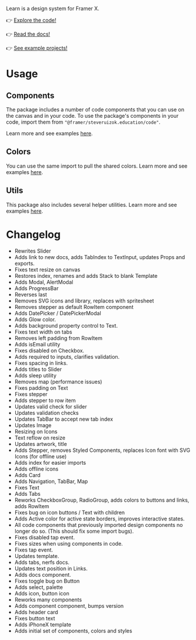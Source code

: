 Learn is a design system for Framer X.

👉 [Explore the code!](https://github.com/framer/framer-education/tree/master/Learn/learn.framerfx)

👉 [Read the docs!](https://framer-learn-docs.netlify.com/)

👉 [See example projects!](https://github.com/framer/framer-education/tree/master/Projects)

# Usage

## Components

The package includes a number of code components that you can use on the canvas and in your code. To use the package's components in your code, import them from `"@framer/steveruizok.education/code"`.

Learn more and see examples [here](https://framer-learn-docs.netlify.com/).

## Colors

You can use the same import to pull the shared colors. Learn more and see examples [here](https://framer-learn-docs.netlify.com/content/Colors/).

## Utils

This package also includes several helper utilities. Learn more and see examples [here](https://framer-learn-docs.netlify.com/content/Utils/).

# Changelog

- Rewrites Slider
- Adds link to new docs, adds TabIndex to TextInput, updates Props and exports.
- Fixes text resize on canvas
- Restores index, renames and adds Stack to blank Template
- Adds Modal, AlertModal
- Adds ProgressBar
- Reverses last
- Removes SVG icons and library, replaces with spritesheet
- Removes stepper as default RowItem component
- Adds DatePicker / DatePickerModal
- Adds Glow color.
- Adds background property control to Text.
- Fixes text width on tabs
- Removes left padding from RowItem
- Adds isEmail utility
- Fixes disabled on Checkbox.
- Adds required to inputs, clarifies validation.
- Fixes spacing in links.
- Adds titles to Slider
- Adds sleep utility
- Removes map (performance issues)
- Fixes padding on Text
- Fixes stepper
- Adds stepper to row item
- Updates valid check for slider
- Updates validation checks
- Updates TabBar to accept new tab index
- Updates Image
- Resizing on Icons
- Text reflow on resize
- Updates artwork, title
- Adds Stepper, removes Styled Components, replaces Icon font with SVG Icons (for offline use)
- Adds index for easier imports
- Adds offline icons
- Adds Card
- Adds Navigation, TabBar, Map
- Fixes Text
- Adds Tabs
- Reworks CheckboxGroup, RadioGroup, adds colors to buttons and links, adds RowItem
- Fixes bug on icon buttons / Text with children
- Adds Active color for active state borders, improves interactive states.
- All code components that previously imported design components no longer do so. (This should fix some import bugs).
- Fixes disabled tap event.
- Fixes sizes when using components in code.
- Fixes tap event.
- Updates template.
- Adds tabs, nerfs docs.
- Updates text position in Links.
- Adds docs component.
- Fixes toggle bug on Button
- Adds select, palette
- Adds icon, button icon
- Reworks many components
- Adds component component, bumps version
- Adds header card
- Fixes button text
- Adds iPhoneX template
- Adds initial set of components, colors and styles
